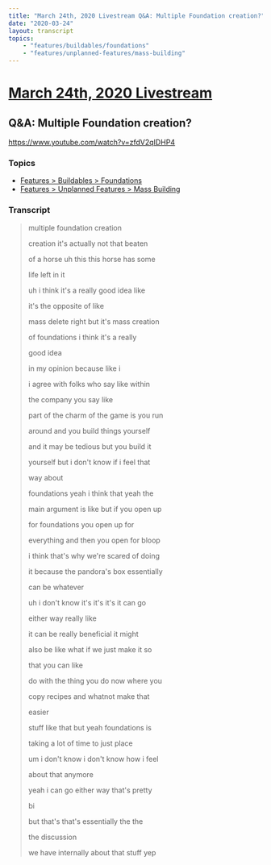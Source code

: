 ```yaml
---
title: "March 24th, 2020 Livestream Q&A: Multiple Foundation creation?"
date: "2020-03-24"
layout: transcript
topics:
    - "features/buildables/foundations"
    - "features/unplanned-features/mass-building"
---
```

# [March 24th, 2020 Livestream](../2020-03-24.md)
## Q&A: Multiple Foundation creation?
https://www.youtube.com/watch?v=zfdV2qIDHP4

### Topics
* [Features > Buildables > Foundations](../topics/features/buildables/foundations.md)
* [Features > Unplanned Features > Mass Building](../topics/features/unplanned-features/mass-building.md)

### Transcript

> multiple foundation creation
>
> creation it's actually not that beaten
>
> of a horse uh this this horse has some
>
> life left in it
>
> uh i think it's a really good idea like
>
> it's the opposite of like
>
> mass delete right but it's mass creation
>
> of foundations i think it's a really
>
> good idea
>
> in my opinion because like i
>
> i agree with folks who say like within
>
> the company you say like
>
> part of the charm of the game is you run
>
> around and you build things yourself
>
> and it may be tedious but you build it
>
> yourself but i don't know if i feel that
>
> way about
>
> foundations yeah i think that yeah the
>
> main argument is like but if you open up
>
> for foundations you open up for
>
> everything and then you open for bloop
>
> i think that's why we're scared of doing
>
> it because the pandora's box essentially
>
> can be whatever
>
> uh i don't know it's it's it's it can go
>
> either way really like
>
> it can be really beneficial it might
>
> also be like what if we just make it so
>
> that you can like
>
> do with the thing you do now where you
>
> copy recipes and whatnot make that
>
> easier
>
> stuff like that but yeah foundations is
>
> taking a lot of time to just place
>
> um i don't know i don't know how i feel
>
> about that anymore
>
> yeah i can go either way that's pretty
>
> bi
>
> but that's that's essentially the the
>
> the discussion
>
> we have internally about that stuff yep
>
